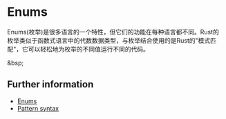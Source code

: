 # Enums

Enums(枚举)是很多语言的一个特性，但它们的功能在每种语言都不同。Rust的枚举类似于函数式语言中的代数数据类型，与枚举结合使用的是Rust的"模式匹配"，它可以轻松地为枚举的不同值运行不同的代码。

&bsp;

## Further information

* [Enums](https://doc.rust-lang.org/book/ch06-00-enums.html)
* [Pattern syntax](https://doc.rust-lang.org/book/ch18-03-pattern-syntax.html)